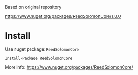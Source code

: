 Based on original repository 

https://www.nuget.org/packages/ReedSolomonCore/1.0.0

# Install

Use nuget package: `ReedSolomonCore`

`Install-Package ReedSolomonCore`

More info: https://www.nuget.org/packages/ReedSolomonCore/
